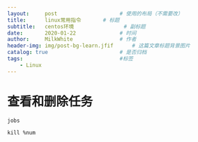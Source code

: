 ```yaml
---
layout:     post                    # 使用的布局（不需要改）
title:      linux常用指令  	    # 标题 
subtitle:   centos环境				# 副标题
date:       2020-01-22              # 时间
author:     MilkWhite               # 作者
header-img: img/post-bg-learn.jfif    	# 这篇文章标题背景图片
catalog: true                       # 是否归档
tags:                               #标签
    - Linux
---
```

# 查看和删除任务
`jobs`

`kill %num`